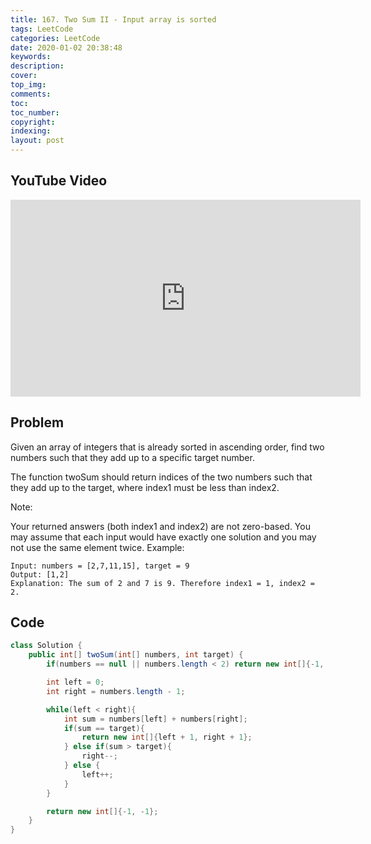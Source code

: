 ```yaml
---
title: 167. Two Sum II - Input array is sorted
tags: LeetCode
categories: LeetCode
date: 2020-01-02 20:38:48
keywords:
description:
cover:
top_img:
comments:
toc:
toc_number:
copyright:
indexing:
layout: post
---
```


## YouTube Video

<iframe width="560" height="315" src="https://www.youtube.com/embed/eX2CHl6iaxQ" frameborder="0" allow="accelerometer; autoplay; encrypted-media; gyroscope; picture-in-picture" allowfullscreen></iframe>

## Problem

Given an array of integers that is already sorted in ascending order, find two numbers such that they add up to a specific target number.

The function twoSum should return indices of the two numbers such that they add up to the target, where index1 must be less than index2.

Note:

Your returned answers (both index1 and index2) are not zero-based.
You may assume that each input would have exactly one solution and you may not use the same element twice.
Example:

```
Input: numbers = [2,7,11,15], target = 9
Output: [1,2]
Explanation: The sum of 2 and 7 is 9. Therefore index1 = 1, index2 = 2.
```

## Code

```java
class Solution {
    public int[] twoSum(int[] numbers, int target) {
        if(numbers == null || numbers.length < 2) return new int[]{-1, -1};

        int left = 0;
        int right = numbers.length - 1;

        while(left < right){
            int sum = numbers[left] + numbers[right];
            if(sum == target){
                return new int[]{left + 1, right + 1};
            } else if(sum > target){
                right--;
            } else {
                left++;
            }
        }

        return new int[]{-1, -1};
    }
}
```
